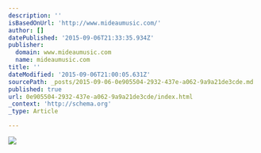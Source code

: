 ```yaml
---
description: ''
isBasedOnUrl: 'http://www.mideaumusic.com/'
author: []
datePublished: '2015-09-06T21:33:35.934Z'
publisher:
  domain: www.mideaumusic.com
  name: mideaumusic.com
title: ''
dateModified: '2015-09-06T21:00:05.631Z'
sourcePath: _posts/2015-09-06-0e905504-2932-437e-a062-9a9a21de3cde.md
published: true
url: 0e905504-2932-437e-a062-9a9a21de3cde/index.html
_context: 'http://schema.org'
_type: Article

---
```

![](http://static1.squarespace.com/static/51e6a418e4b05ef2d657f03f/t/54bde091e4b0ff956999c122/1421729960032/?format=2500w)